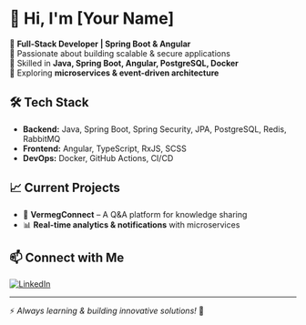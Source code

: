 # 👋 Hi, I'm [Your Name]  

🚀 **Full-Stack Developer | Spring Boot & Angular**  
🔹 Passionate about building scalable & secure applications  
🔹 Skilled in **Java, Spring Boot, Angular, PostgreSQL, Docker**  
🔹 Exploring **microservices & event-driven architecture**  

## 🛠 Tech Stack  
- **Backend:** Java, Spring Boot, Spring Security, JPA, PostgreSQL, Redis, RabbitMQ  
- **Frontend:** Angular, TypeScript, RxJS, SCSS  
- **DevOps:** Docker, GitHub Actions, CI/CD  

## 📈 Current Projects  
- 🚀 **VermegConnect** – A Q&A platform for knowledge sharing  
- 📊 **Real-time analytics & notifications** with microservices  

## 📫 Connect with Me  
[![LinkedIn](https://img.shields.io/badge/LinkedIn-0A66C2?style=for-the-badge&logo=linkedin&logoColor=white)]([https://linkedin.com/in/yourprofile](https://www.linkedin.com/in/youssef-ben-slama/))  

---

⚡ *Always learning & building innovative solutions!* 🚀  
